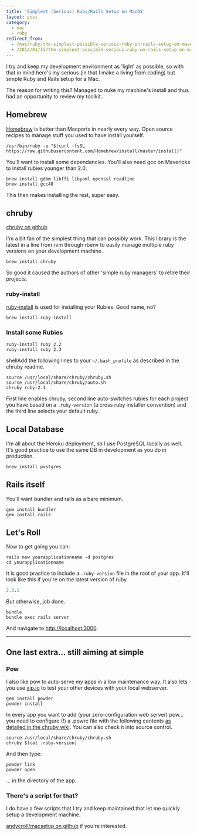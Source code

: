 ```yaml
---
title: 'Simplest (Serious) Ruby/Rails Setup on MacOS'
layout: post
category:
  - mac
  - ruby
redirect_from:
  - /mac/ruby/the-simplest-possible-serious-ruby-on-rails-setup-on-mavericks/
  - /2014/01/15/the-simplest-possible-serious-ruby-on-rails-setup-on-mavericks/
---
```


I try and keep my development environment as 'light' as possible, so with that in mind here's my serious (in that I make a living from coding) but simple Ruby and Rails setup for a Mac.

The reason for writing this? Managed to nuke my machine's install and thus had an opportunity to review my toolkit.

## Homebrew

[Homebrew](http://brew.sh) is better than Macports in nearly every way. Open source recipes to manage stuff you used to have install yourself.

```shell
/usr/bin/ruby -e "$(curl -fsSL https://raw.githubusercontent.com/Homebrew/install/master/install)"
```

You'll want to install some dependancies. You'll also need gcc on Mavericks to install rubies younger than 2.0.

```shell
brew install gdbm libffi libyaml openssl readline
brew install gcc48
```

This then makes installing the rest, super easy.

## chruby

[chruby on github](https://github.com/postmodern/chruby)

I'm a bit fan of the simplest thing that can possibly work. This library is the latest in a line from rvm through rbenv to easily manage multiple ruby versions on your development machine.

```shell
brew install chruby
```

So good it caused the authors of other 'simple ruby managers' to retire their projects.

### ruby-install

[ruby-install](https://github.com/postmodern/ruby-install) is used for installing your Rubies. Good name, no?

```shell
brew install ruby-install
```

### Install some Rubies

```shell
ruby-install ruby 2.2
ruby-install ruby 2.3
```

shellAdd the following lines to your `~/.bash_profile` as described in the chruby readme.

    source /usr/local/share/chruby/chruby.sh
    source /usr/local/share/chruby/auto.sh
    chruby ruby-2.1

First line enables chruby, second line auto-switches rubies for each project you have based on a `.ruby-version` (a cross ruby installer convention) and the third line selects your default ruby.

## Local Database

I'm all about the Heroku deployment, so I use PostgreSQL locally as well. It's good practice to use the same DB in development as you do in production.

```shell
brew install postgres
```

## Rails itself

You'll want bundler and rails as a bare minimum.

```shell
gem install bundler
gem install rails
```

## Let's Roll

Now to get going you can:

```shell
rails new yourapplicationname -d postgres
cd yourapplicationname
```

It is good practice to include a `.ruby-version` file in the root of your app. It'll look like this if you're on the latest version of ruby.

```ruby
2.3.1
```

But otherwise, job done.

```shell
bundle
bundle exec rails server
```

And navigate to [http://localhost:3000](http://localhost:3000).

-----

## One last extra... still aiming at simple

### Pow

I also like pow to auto-serve my apps in a low maintenance way. It also lets you use [xip.io](http://xip.io) to test your other devices with your local webserver.

```shell
gem install powder
powder install
```

In every app you want to add (your zero-configuration web server) pow... you need to configure (!) a .powrc file with the following contents [as detailed in the chruby wiki](https://github.com/postmodern/chruby/wiki/Pow). You can also check it into source control.

```shell
source /usr/local/share/chruby/chruby.sh
chruby $(cat .ruby-version)
```

And then type:

```shell
powder link
powder open
```

... in the directory of the app.

### There's a script for that?

I do have a few scripts that I try and keep maintained that let me quickly setup a development machine.

[andycroll/macsetup on github](https://github.com/andycroll/macsetup) if you're interested.

